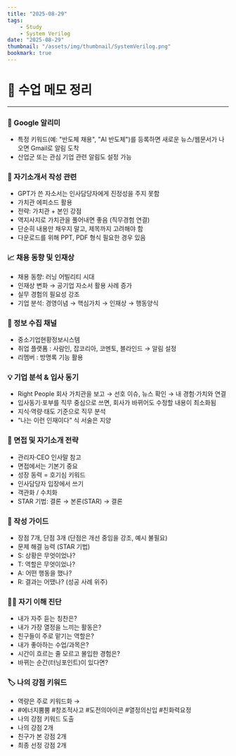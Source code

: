 ```yaml
---
title: "2025-08-29"
tags:
    - Study
    - System Verilog
date: "2025-08-29"
thumbnail: "/assets/img/thumbnail/SystemVerilog.png"
bookmark: true
---
```


# 📌 수업 메모 정리
---
### 🔔 Google 알리미
- 특정 키워드(예: "반도체 채용", "AI 반도체")를 등록하면 새로운 뉴스/웹문서가 나오면 Gmail로 알림 도착
- 산업군 또는 관심 기업 관련 알림도 설정 가능

### 📝 자기소개서 작성 관련
- GPT가 쓴 자소서는 인사담당자에게 진정성을 주지 못함
- 가치관 에피소드 활용
 - 전략: 가치관 + 본인 강점
 - 역지사지로 가치관을 풀어내면 좋음 (직무경험 연결)
- 단순히 내용만 채우지 말고, 제목까지 고려해야 함
- 다운로드를 위해 PPT, PDF 형식 필요한 경우 있음

### 📈 채용 동향 및 인재상
- 채용 동향: 러닝 어빌리티 시대
- 인재상 변화 → 공기업 자소서 활용 사례 증가
- 실무 경험의 필요성 강조
- 기업 분석: 경영이념 → 핵심가치 → 인재상 → 행동양식

### 🔎 정보 수집 채널
- 중소기업현황정보시스템
- 취업 플랫폼 : 사람인, 잡코리아, 코멘토, 블라인드 → 알림 설정
- 리멤버 : 방명록 기능 활용

### 💡 기업 분석 & 입사 동기
- Right People 회사 가치관을 보고 → 선호 이슈, 뉴스 확인 → 내 경험·가치와 연결
- 입사동기·포부를 직무 중심으로 쓰면, 회사가 바뀌어도 수정할 내용이 최소화됨
- 지식·역량·태도 기준으로 직무 분석
- “나는 이런 인재이다” 식 서술은 지양

### 👔 면접 및 자기소개 전략
- 관리자·CEO 인사말 참고
- 면접에서는 기본기 중요
- 성장 동력 = 호기심 키워드
- 인사담당자 입장에서 쓰기
 - 객관화 / 수치화
 - STAR 기법: 결론 → 본론(STAR) → 결론

### 🧰 작성 가이드
- 장점 7개, 단점 3개 (단점은 개선 중임을 강조, 예시 불필요)
- 문제 해결 능력 (STAR 기법)
 - S: 상황은 무엇이었나?
 - T: 역할은 무엇이었나?
 - A: 어떤 행동을 했나?
 - R: 결과는 어땠나? (성공 사례 위주)

### 🙋‍♂️ 자기 이해 진단
- 내가 자주 듣는 칭찬은?
- 내가 가장 열정을 느끼는 활동은?
- 친구들이 주로 맡기는 역할은?
- 내가 좋아하는 수업/과목은?
- 시간이 흐르는 줄 모르고 몰입한 경험은?
- 바뀌는 순간(터닝포인트)이 있다면?

### 🏷️ 나의 강점 키워드
- 역량은 주로 키워드화 →
 - #에너지뿜뿜 #창조적사고 #도전의아이콘 #열정의신입 #친화력요정
- 나의 강점 키워드 도출
 - 나의 강점 2개
 - 친구가 본 강점 2개
 - 최종 선정 강점 2개